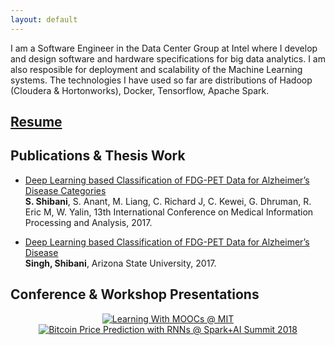 ```yaml
---
layout: default
---
```


I am a Software Engineer in the Data Center Group at Intel where I develop and design software and hardware specifications for big data analytics. I am also resposible for deployment and scalability of the Machine Learning systems. The technologies I have used so far are distributions of Hadoop (Cloudera & Hortonworks), Docker, Tensorflow, Apache Spark.

## [Resume](https://github.com/paperwhite/Resume/blob/master/Resume_Dec2018.pdf)

## Publications & Thesis Work

* [Deep Learning based Classification of FDG-PET Data for Alzheimer’s Disease Categories](https://scholar.google.com/scholar?oi=bibs&cluster=3882555616215632182&btnI=1&hl=en)  
  **S. Shibani**, S. Anant, M. Liang, C. Richard J, C. Kewei, G. Dhruman, R. Eric M, W. Yalin, 13th International Conference on Medical Information Processing and Analysis, 2017.

* [Deep Learning based Classification of FDG-PET Data for Alzheimer’s Disease](https://repository.asu.edu/attachments/186430/content/Singh_asu_0010N_16846.pdf)  
  **Singh, Shibani**, Arizona State University, 2017.
  
## Conference & Workshop Presentations

<div align="center">
  <a href="https://youtu.be/0J5N_dLESTs?t=668" target="_blank"><img src="https://img.youtube.com/vi/0J5N_dLESTs/0.jpg" alt="Learning With MOOCs @ MIT"></a>
</div>

<div align="center">
  <a href="https://www.youtube.com/watch?v=ofJCb62OkgI" target="_blank"><img src="https://img.youtube.com/vi/ofJCb62OkgI/0.jpg" alt="Bitcoin Price Prediction with RNNs @ Spark+AI Summit 2018"></a>
</div>
